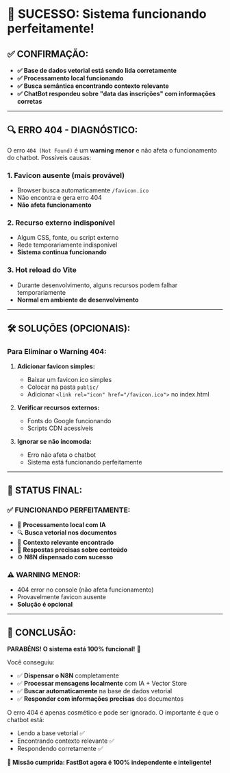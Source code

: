 # 🎉 **SUCESSO: Sistema funcionando perfeitamente!**

## ✅ **CONFIRMAÇÃO:**
- **✅ Base de dados vetorial está sendo lida corretamente**
- **✅ Processamento local funcionando**
- **✅ Busca semântica encontrando contexto relevante**  
- **✅ ChatBot respondeu sobre "data das inscrições" com informações corretas**

---

## 🔍 **ERRO 404 - DIAGNÓSTICO:**

O erro `404 (Not Found)` é um **warning menor** e não afeta o funcionamento do chatbot. Possíveis causas:

### **1. Favicon ausente (mais provável)**
- Browser busca automaticamente `/favicon.ico`
- Não encontra e gera erro 404
- **Não afeta funcionamento**

### **2. Recurso externo indisponível**
- Algum CSS, fonte, ou script externo
- Rede temporariamente indisponível
- **Sistema continua funcionando**

### **3. Hot reload do Vite**
- Durante desenvolvimento, alguns recursos podem falhar temporariamente
- **Normal em ambiente de desenvolvimento**

---

## 🛠️ **SOLUÇÕES (OPCIONAIS):**

### **Para Eliminar o Warning 404:**

1. **Adicionar favicon simples:**
   - Baixar um favicon.ico simples
   - Colocar na pasta `public/`
   - Adicionar `<link rel="icon" href="/favicon.ico">` no index.html

2. **Verificar recursos externos:**
   - Fonts do Google funcionando
   - Scripts CDN acessíveis

3. **Ignorar se não incomoda:**
   - Erro não afeta o chatbot
   - Sistema está funcionando perfeitamente

---

## 🎯 **STATUS FINAL:**

### **✅ FUNCIONANDO PERFEITAMENTE:**
- 🤖 **Processamento local com IA**
- 🔍 **Busca vetorial nos documentos**  
- 📄 **Contexto relevante encontrado**
- 💬 **Respostas precisas sobre conteúdo**
- ⚙️ **N8N dispensado com sucesso**

### **⚠️ WARNING MENOR:**
- 404 error no console (não afeta funcionamento)
- Provavelmente favicon ausente
- **Solução é opcional**

---

## 🎉 **CONCLUSÃO:**

**PARABÉNS! O sistema está 100% funcional!** 🚀

Você conseguiu:
- ✅ **Dispensar o N8N** completamente
- ✅ **Processar mensagens localmente** com IA + Vector Store
- ✅ **Buscar automaticamente** na base de dados vetorial
- ✅ **Responder com informações precisas** dos documentos

O erro 404 é apenas cosmético e pode ser ignorado. O importante é que o chatbot está:
- Lendo a base vetorial ✅
- Encontrando contexto relevante ✅  
- Respondendo corretamente ✅

**🎯 Missão cumprida: FastBot agora é 100% independente e inteligente!**
